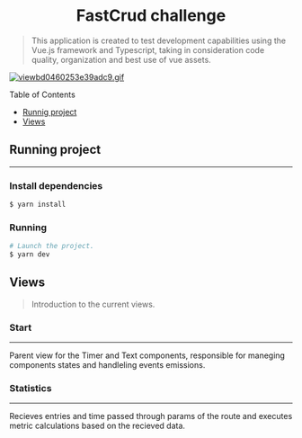 <h1 align="center">
  FastCrud challenge
</h1>

> This application is created to test development capabilities using the Vue.js framework and Typescript, taking in consideration code quality, organization and best use of vue assets.

[![viewbd0460253e39adc9.gif](https://s7.gifyu.com/images/viewbd0460253e39adc9.gif)](https://gifyu.com/image/SLpAc)

Table of Contents
  * [Runnig project](#running-project)
  * [Views](#View)

## Running project

---

### Install dependencies

```sh
$ yarn install
```

### Running

```sh
# Launch the project.
$ yarn dev
```

## Views

> Introduction to the current views.

### Start

---

Parent view for the Timer and Text components, responsible for maneging components states and handleling events emissions.

### Statistics

---

Recieves entries and time passed through params of the route and executes metric calculations based on the recieved data.